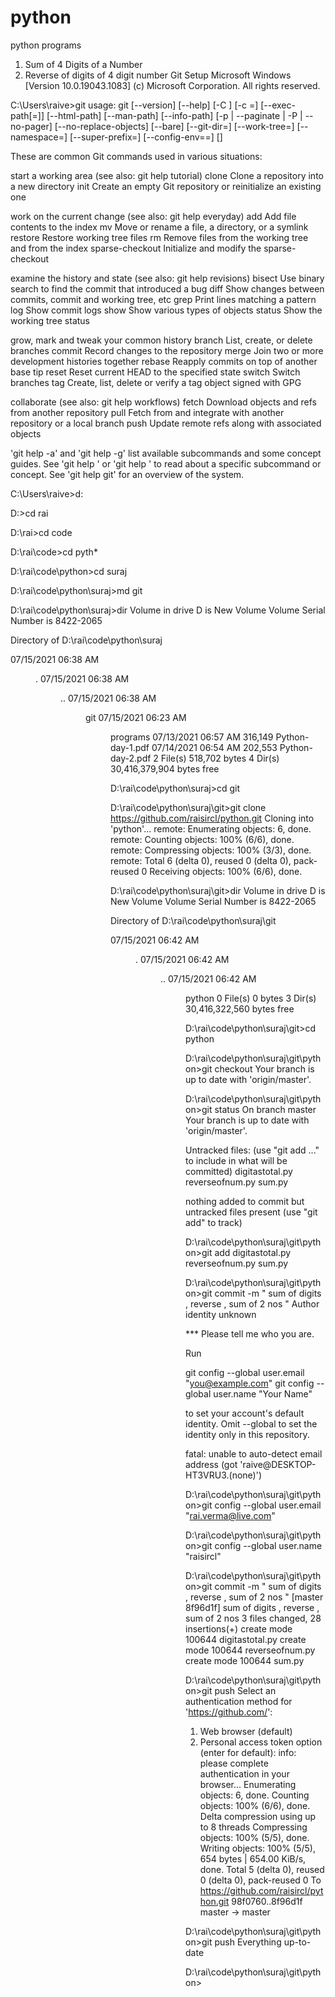 # python
python programs
1. Sum of 4 Digits of a  Number
2. Reverse of digits of 4 digit number
Git Setup
Microsoft Windows [Version 10.0.19043.1083]
(c) Microsoft Corporation. All rights reserved.

C:\Users\raive>git
usage: git [--version] [--help] [-C <path>] [-c <name>=<value>]
           [--exec-path[=<path>]] [--html-path] [--man-path] [--info-path]
           [-p | --paginate | -P | --no-pager] [--no-replace-objects] [--bare]
           [--git-dir=<path>] [--work-tree=<path>] [--namespace=<name>]
           [--super-prefix=<path>] [--config-env=<name>=<envvar>]
           <command> [<args>]

These are common Git commands used in various situations:

start a working area (see also: git help tutorial)
   clone             Clone a repository into a new directory
   init              Create an empty Git repository or reinitialize an existing one

work on the current change (see also: git help everyday)
   add               Add file contents to the index
   mv                Move or rename a file, a directory, or a symlink
   restore           Restore working tree files
   rm                Remove files from the working tree and from the index
   sparse-checkout   Initialize and modify the sparse-checkout

examine the history and state (see also: git help revisions)
   bisect            Use binary search to find the commit that introduced a bug
   diff              Show changes between commits, commit and working tree, etc
   grep              Print lines matching a pattern
   log               Show commit logs
   show              Show various types of objects
   status            Show the working tree status

grow, mark and tweak your common history
   branch            List, create, or delete branches
   commit            Record changes to the repository
   merge             Join two or more development histories together
   rebase            Reapply commits on top of another base tip
   reset             Reset current HEAD to the specified state
   switch            Switch branches
   tag               Create, list, delete or verify a tag object signed with GPG

collaborate (see also: git help workflows)
   fetch             Download objects and refs from another repository
   pull              Fetch from and integrate with another repository or a local branch
   push              Update remote refs along with associated objects

'git help -a' and 'git help -g' list available subcommands and some
concept guides. See 'git help <command>' or 'git help <concept>'
to read about a specific subcommand or concept.
See 'git help git' for an overview of the system.

C:\Users\raive>d:

D:\>cd rai

D:\rai>cd code

D:\rai\code>cd pyth*

D:\rai\code\python>cd suraj

D:\rai\code\python\suraj>md git

D:\rai\code\python\suraj>dir
 Volume in drive D is New Volume
 Volume Serial Number is 8422-2065

 Directory of D:\rai\code\python\suraj

07/15/2021  06:38 AM    <DIR>          .
07/15/2021  06:38 AM    <DIR>          ..
07/15/2021  06:38 AM    <DIR>          git
07/15/2021  06:23 AM    <DIR>          programs
07/13/2021  06:57 AM           316,149 Python-day-1.pdf
07/14/2021  06:54 AM           202,553 Python-day-2.pdf
               2 File(s)        518,702 bytes
               4 Dir(s)  30,416,379,904 bytes free

D:\rai\code\python\suraj>cd git

D:\rai\code\python\suraj\git>git clone https://github.com/raisircl/python.git
Cloning into 'python'...
remote: Enumerating objects: 6, done.
remote: Counting objects: 100% (6/6), done.
remote: Compressing objects: 100% (3/3), done.
remote: Total 6 (delta 0), reused 0 (delta 0), pack-reused 0
Receiving objects: 100% (6/6), done.

D:\rai\code\python\suraj\git>dir
 Volume in drive D is New Volume
 Volume Serial Number is 8422-2065

 Directory of D:\rai\code\python\suraj\git

07/15/2021  06:42 AM    <DIR>          .
07/15/2021  06:42 AM    <DIR>          ..
07/15/2021  06:42 AM    <DIR>          python
               0 File(s)              0 bytes
               3 Dir(s)  30,416,322,560 bytes free

D:\rai\code\python\suraj\git>cd python

D:\rai\code\python\suraj\git\python>git checkout
Your branch is up to date with 'origin/master'.

D:\rai\code\python\suraj\git\python>git status
On branch master
Your branch is up to date with 'origin/master'.

Untracked files:
  (use "git add <file>..." to include in what will be committed)
        digitastotal.py
        reverseofnum.py
        sum.py

nothing added to commit but untracked files present (use "git add" to track)

D:\rai\code\python\suraj\git\python>git add  digitastotal.py reverseofnum.py sum.py

D:\rai\code\python\suraj\git\python>git commit -m " sum of digits , reverse  , sum of 2 nos "
Author identity unknown

*** Please tell me who you are.

Run

  git config --global user.email "you@example.com"
  git config --global user.name "Your Name"

to set your account's default identity.
Omit --global to set the identity only in this repository.

fatal: unable to auto-detect email address (got 'raive@DESKTOP-HT3VRU3.(none)')

D:\rai\code\python\suraj\git\python>git config --global user.email "rai.verma@live.com"

D:\rai\code\python\suraj\git\python>git config --global user.name "raisircl"

D:\rai\code\python\suraj\git\python>git commit -m " sum of digits , reverse  , sum of 2 nos "
[master 8f96d1f]  sum of digits , reverse  , sum of 2 nos
 3 files changed, 28 insertions(+)
 create mode 100644 digitastotal.py
 create mode 100644 reverseofnum.py
 create mode 100644 sum.py

D:\rai\code\python\suraj\git\python>git push
Select an authentication method for 'https://github.com/':
  1. Web browser (default)
  2. Personal access token
option (enter for default):
info: please complete authentication in your browser...
Enumerating objects: 6, done.
Counting objects: 100% (6/6), done.
Delta compression using up to 8 threads
Compressing objects: 100% (5/5), done.
Writing objects: 100% (5/5), 654 bytes | 654.00 KiB/s, done.
Total 5 (delta 0), reused 0 (delta 0), pack-reused 0
To https://github.com/raisircl/python.git
   98f0760..8f96d1f  master -> master

D:\rai\code\python\suraj\git\python>git push
Everything up-to-date

D:\rai\code\python\suraj\git\python>
